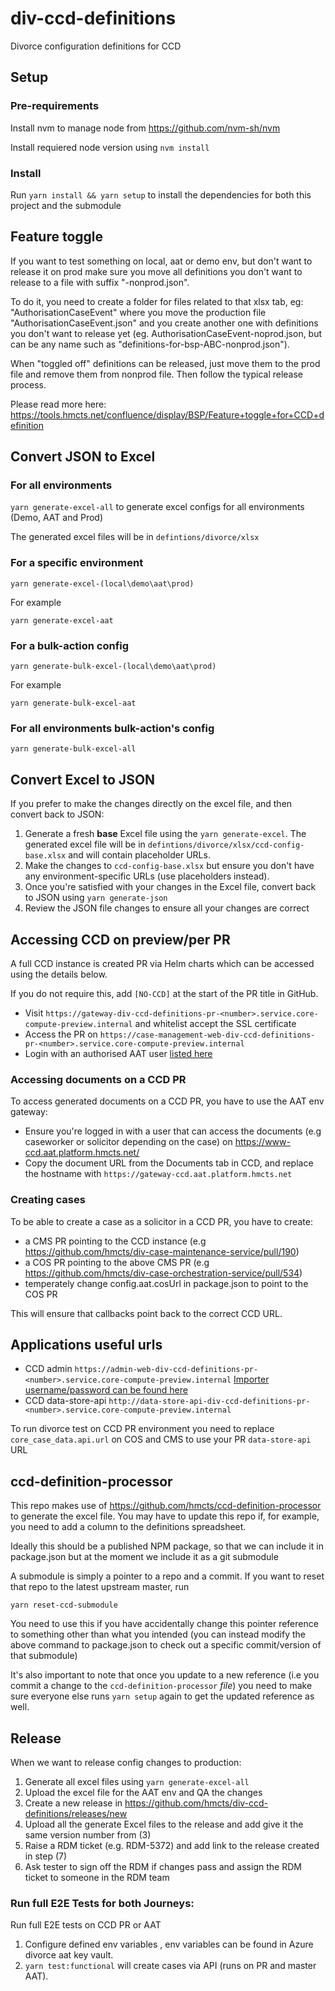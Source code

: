 # div-ccd-definitions
Divorce configuration definitions for CCD

## Setup

### Pre-requirements 
Install nvm to manage node from https://github.com/nvm-sh/nvm


Install requiered node version using `nvm install`

### Install

Run `yarn install && yarn setup` to install the dependencies for both this project and the submodule

## Feature toggle
If you want to test something on local, aat or demo env, but don't want to release it on prod make sure you move
all definitions you don't want to release to a file with suffix "-nonprod.json".

To do it, you need to create a folder for files related to that xlsx tab, eg: "AuthorisationCaseEvent" where you move
the production file "AuthorisationCaseEvent.json" and you create another one with definitions you don't want to release
yet (eg. AuthorisationCaseEvent-noprod.json, but can be any name such as "definitions-for-bsp-ABC-nonprod.json").

When "toggled off" definitions can be released, just move them to the prod file and remove them from nonprod file.
Then follow the typical release process.

Please read more here:
https://tools.hmcts.net/confluence/display/BSP/Feature+toggle+for+CCD+definition

## Convert JSON to Excel

### For all environments

`yarn generate-excel-all` to generate excel configs for all environments (Demo, AAT and Prod) 

The generated excel files will be in `defintions/divorce/xlsx`

### For a specific environment

`yarn generate-excel-(local\demo\aat\prod)` 

For example

`yarn generate-excel-aat`

### For a bulk-action config

`yarn generate-bulk-excel-(local\demo\aat\prod)` 

For example

`yarn generate-bulk-excel-aat`

### For all environments bulk-action's config

`yarn generate-bulk-excel-all` 

## Convert Excel to JSON

If you prefer to make the changes directly on the excel file, and then convert back to JSON:

1) Generate a fresh **base** Excel file using the `yarn generate-excel`. The generated excel file will be in `defintions/divorce/xlsx/ccd-config-base.xlsx` and will contain placeholder URLs.
2) Make the changes to `ccd-config-base.xlsx` but ensure you don't have any environment-specific URLs (use placeholders instead).
3) Once you're satisfied with your changes in the Excel file, convert back to JSON using `yarn generate-json`
4) Review the JSON file changes to ensure all your changes are correct

## Accessing CCD on preview/per PR

A full CCD instance is created PR via Helm charts which can be accessed using the details below.

If you do not require this, add `[NO-CCD]` at the start of the PR title in GitHub.

* Visit `https://gateway-div-ccd-definitions-pr-<number>.service.core-compute-preview.internal` and whitelist accept the SSL certificate
* Access the PR on `https://case-management-web-div-ccd-definitions-pr-<number>.service.core-compute-preview.internal`
* Login with an authorised AAT user [listed here](https://github.com/hmcts/div-ccd-definitions/blob/master/definitions/divorce/json/UserProfile.json)

### Accessing documents on a CCD PR

To access generated documents on a CCD PR, you have to use the AAT env gateway:

* Ensure you're logged in with a user that can access the documents (e.g caseworker or solicitor depending on the case) on https://www-ccd.aat.platform.hmcts.net/
* Copy the document URL from the Documents tab in CCD, and replace the hostname with `https://gateway-ccd.aat.platform.hmcts.net`

### Creating cases 

To be able to create a case as a solicitor in a CCD PR, you have to create:

* a CMS PR pointing to the CCD instance (e.g https://github.com/hmcts/div-case-maintenance-service/pull/190)
* a COS PR pointing to the above CMS PR (e.g https://github.com/hmcts/div-case-orchestration-service/pull/534)
* temperately change config.aat.cosUrl in package.json to point to the COS PR

This will ensure that callbacks point back to the correct CCD URL.

## Applications useful urls

* CCD admin `https://admin-web-div-ccd-definitions-pr-<number>.service.core-compute-preview.internal` [Importer username/password can be found here](https://github.com/hmcts/ccd-docker-definition-importer#configuration)
* CCD data-store-api `http://data-store-api-div-ccd-definitions-pr-<number>.service.core-compute-preview.internal`

To run divorce test on CCD PR environment you need to replace `core_case_data.api.url` on COS and CMS to use your PR `data-store-api` URL 


## ccd-definition-processor

This repo makes use of https://github.com/hmcts/ccd-definition-processor to generate the excel file. You may have to update this repo if, for example, you need to add a column to the definitions spreadsheet.

Ideally this should be a published NPM package, so that we can include it in package.json but at the moment we include it as a git submodule

A submodule is simply a pointer to a repo and a commit. If you want to reset that repo to the latest upstream master, run

```
yarn reset-ccd-submodule
```

You need to use this if you have accidentally change this pointer reference to something other than what you intended (you can instead modify the above command to package.json to check out a specific commit/version of that submodule)

It's also important to note that once you update to a new reference (i.e you commit a change to the `ccd-definition-processor` _file_) you need to make sure everyone else runs `yarn setup` again to get the updated reference as well.

## Release

When we want to release config changes to production:

1) Generate all excel files using `yarn generate-excel-all`
2) Upload the excel file for the AAT env and QA the changes
3) Create a new release in https://github.com/hmcts/div-ccd-definitions/releases/new
4) Upload all the generate Excel files to the release and add give it the same version number from (3)
5) Raise a RDM ticket (e.g. RDM-5372) and add link to the release created in step (7)
6) Ask tester to sign off the RDM if changes pass and assign the RDM ticket to someone in the RDM team

### Run full E2E Tests for both Journeys:

Run full E2E tests on CCD PR or AAT

1) Configure defined env variables , env variables can be found in Azure divorce aat key vault.
2) `yarn test:functional` will create cases via API (runs on PR and master AAT).
